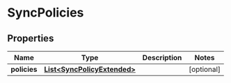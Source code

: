 
# SyncPolicies

## Properties
Name | Type | Description | Notes
------------ | ------------- | ------------- | -------------
**policies** | [**List&lt;SyncPolicyExtended&gt;**](SyncPolicyExtended.md) |  |  [optional]



